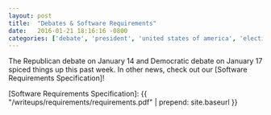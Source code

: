 ```yaml
---
layout: post
title:  "Debates & Software Requirements"
date:   2016-01-21 18:16:16 -0800
categories: ['debate', 'president', 'united states of america', 'elections']
---
```


The Republican debate on January 14 and Democratic debate on January 17 spiced things up this past week. In other news, check out our [Software Requirements Specification]!


[Software Requirements Specification]: {{ "/writeups/requirements/requirements.pdf" | prepend: site.baseurl }}
